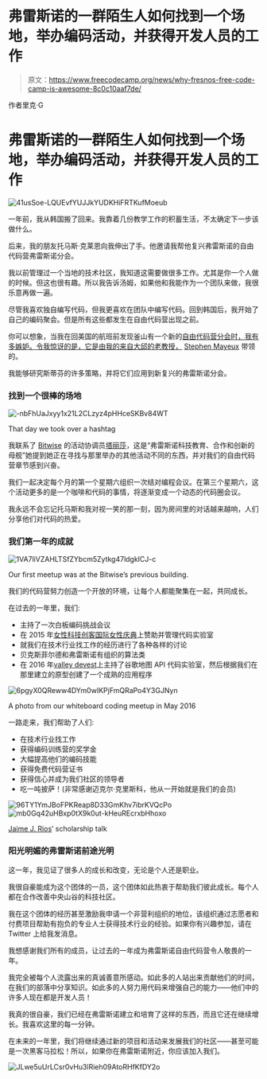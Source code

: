 # 弗雷斯诺的一群陌生人如何找到一个场地，举办编码活动，并获得开发人员的工作

> 原文：<https://www.freecodecamp.org/news/why-fresnos-free-code-camp-is-awesome-8c0c10aaf7de/>

作者里克·G

# 弗雷斯诺的一群陌生人如何找到一个场地，举办编码活动，并获得开发人员的工作

![41usSoe-LQUEvfYUJJkYUDKHiFRTKufMoeub](img/22ab9616eea6d086231d992fc2e39cc5.png)

一年前，我从韩国搬了回来。我靠着几份教学工作的积蓄生活，不太确定下一步该做什么。

后来，我的朋友托马斯·克莱恩向我伸出了手。他邀请我帮他复兴弗雷斯诺的自由代码营弗雷斯诺分会。

我以前管理过一个当地的技术社区，我知道这需要做很多工作。尤其是你一个人做的时候。但这也很有趣。所以我告诉汤姆，如果他和我能作为一个团队来做，我很乐意再做一遍。

尽管我喜欢独自编写代码，但我更喜欢在团队中编写代码。回到韩国后，我开始了自己的编码聚会。但是所有这些都发生在自由代码营出现之前。

你可以想象，当我在回美国的航班前发现釜山有一个新的[自由代码营分会时，我有多嫉妒。令我惊讶的是，它是由我的来自大邱的老教授，](https://www.facebook.com/groups/free.code.camp.busan/) [Stephen Mayeux](https://www.freecodecamp.org/news/why-fresnos-free-code-camp-is-awesome-8c0c10aaf7de/undefined) 带领的。

我能够研究斯蒂芬的许多策略，并将它们应用到新复兴的弗雷斯诺分会。

### 找到一个很棒的场地

![-nbFhUaJxyy1x21L2CLzyz4pHHceSKBv84WT](img/b3e78c0d808c0800cb4d2d1cbff59e43.png)

That day we took over a hashtag

我联系了 [Bitwise](https://twitter.com/BitwiseFresno) 的活动协调员[塔丽莎](https://twitter.com/talishabrand)，这是“弗雷斯诺科技教育、合作和创新的母舰”她提到她正在寻找与那里举办的其他活动不同的东西，并对我们的自由代码营章节感到兴奋。

我们一起决定每个月的第一个星期六组织一次结对编程会议。在第三个星期六，这个活动更多的是一个咖啡和代码的事情，将逐渐变成一个动态的代码圈会议。

我永远不会忘记托马斯和我对视一笑的那一刻，因为房间里的对话越来越响，人们分享他们对代码的热爱。

### 我们第一年的成就

![1VA7liVZAHLTSfZYbcm5Zytkg47ldgklCJ-c](img/52cf2729f140593420fb48691b55857c.png)

Our first meetup was at the Bitwise’s previous building.

我们的代码营努力创造一个开放的环境，让每个人都能聚集在一起，共同成长。

在过去的一年里，我们:

*   主持了一次白板编码挑战会议
*   在 2015 年[女性科技创客国际女性庆典](http://wtm.gdgfresno.com/)上赞助并管理代码实验室
*   就我们在技术行业找工作的经历进行了各种各样的讨论
*   贝克斯菲尔德和弗雷斯诺有组织的算法类
*   在 2016 年[valley devest](https://valleydevfest.com/)上主持了谷歌地图 API 代码实验室，然后根据我们在那里建立的原型创建了一个成熟的应用程序

![6pgyX0QReww4DYm0wIKPjFmQRaPo4Y3GJNyn](img/b3e45e6a17ba799d01d117c8e07f4732.png)

A photo from our whiteboard coding meetup in May 2016

一路走来，我们帮助了人们:

*   在技术行业找工作
*   获得编码训练营的奖学金
*   大幅提高他们的编码技能
*   获得免费代码营证书
*   获得信心并成为我们社区的领导者
*   吃一吨披萨！(非常感谢迈克尔·克里斯科，他从一开始就是我们的会员)

![96TY1YmJBoFPKReap8D33GmKhv7ibrKVQcPo](img/8cf3d7342dd695cce6122fb089cce499.png)![mb0Gq42uHBxp0tX9k0ut-kHeuREcrxbHhoxo](img/8ec81280f4cf936f4f9b57d1d39a82d0.png)

[Jaime J. Rios](https://www.freecodecamp.org/news/why-fresnos-free-code-camp-is-awesome-8c0c10aaf7de/undefined)’ scholarship talk

### 阳光明媚的弗雷斯诺前途光明

这一年，我见证了很多人的成长和改变，无论是个人还是职业。

我很自豪能成为这个团体的一员，这个团体如此热衷于帮助我们彼此成长。每个人都在合作改善中央山谷的科技社区。

我在这个团体的经历甚至激励我申请一个非营利组织的地位，该组织通过志愿者和付费项目帮助有抱负的专业人士获得技术行业的经验。如果你有兴趣参加，请在 Twitter 上给我发消息。

我想感谢我们所有的成员，让过去的一年成为弗雷斯诺自由代码营令人敬畏的一年。

我完全被每个人流露出来的真诚善意所感动。如此多的人站出来贡献他们的时间，在我们的部落中分享知识。如此多的人努力用代码来增强自己的能力——他们中的许多人现在都是开发人员！

我真的很自豪，我们已经在弗雷斯诺建立和培育了这样的东西，而且它还在继续增长。我喜欢这里的每一分钟。

在未来的一年里，我们将继续通过新的项目和活动来发展我们的社区——甚至可能是一次黑客马拉松！所以，如果你在弗雷斯诺附近，你应该加入我们。

![JLwe5uUrLCsr0vHu3lRieh09AtoRHfKfDY2o](img/32c1490e1960868312b7262eceef6a43.png)